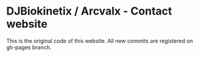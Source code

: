 # DJBiokinetix / Arcvalx - Contact website
This is the original code of this website.
All new commits are registered on gh-pages branch.